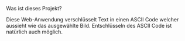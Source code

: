 Was ist dieses Projekt?

Diese Web-Anwendung verschlüsselt Text in einen ASCII Code welcher aussieht wie das ausgewählte Bild.
Entschlüsseln des ASCII Code ist natürlich auch möglich.
